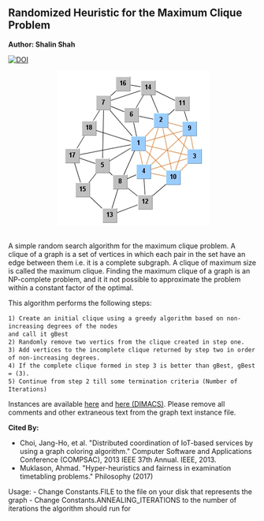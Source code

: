 <h2>Randomized Heuristic for the Maximum Clique Problem</h2>

<b>Author: Shalin Shah</b>

<a href="https://zenodo.org/badge/latestdoi/197826489"><img src="https://zenodo.org/badge/197826489.svg" alt="DOI"></a>

<div align="center"><img src="https://github.com/shah314/clique/raw/master/clique.jpg" align="center" border="0"></div><br>

A simple random search algorithm for the maximum clique problem. A clique of a graph is a set of vertices in which each pair in the set have an edge between them i.e. it is a complete subgraph. A clique of maximum  size is called the maximum clique. Finding the maximum clique of a graph is an NP-complete problem, and it it not possible to approximate the problem within a constant factor of the optimal.

This algorithm performs the following steps:

	1) Create an initial clique using a greedy algorithm based on non-increasing degrees of the nodes
	and call it gBest
	2) Randomly remove two vertics from the clique created in step one.
	3) Add vertices to the incomplete clique returned by step two in order of non-increasing degrees.
	4) If the complete clique formed in step 3 is better than gBest, gBest = (3).
	5) Continue from step 2 till some termination criteria (Number of Iterations)

Instances are available <a href="http://www.nlsde.buaa.edu.cn/~kexu/benchmarks/graph-benchmarks.htm">here</a> and <a href="http://iridia.ulb.ac.be/~fmascia/maximum_clique/DIMACS-benchmark">here (DIMACS)</a>. Please remove all comments and other extraneous text from the graph text instance file.

<b>Cited By:</b><ul><li>Choi, Jang-Ho, et al. "Distributed coordination of IoT-based services by using a graph coloring algorithm." Computer Software and Applications Conference (COMPSAC), 2013 IEEE 37th Annual. IEEE, 2013.</li><li>Muklason, Ahmad. "Hyper-heuristics and fairness in examination timetabling problems." Philosophy (2017)</li>
</ul>

Usage:
	- Change Constants.FILE to the file on your disk that represents the graph
	- Change Constants.ANNEALING_ITERATIONS to the number of iterations the algorithm should run for

